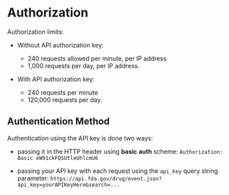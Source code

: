 # Authorization

Authorization limits:

- Without API authorization key:
  - 240 requests allowed per minute, per IP address
  - 1,000 requests per day, per IP address.

- With API authorization key:
  - 240 requests per minute
  - 120,000 requests per day.

## Authentication Method

Authentication using the API key is done two ways:

- passing it in the HTTP header using **basic auth** scheme: `Authorization: Basic eW91ckFQSUtleUhlcmU6`

- passing your API key with each request using the `api_key` query string parameter: `https://api.fda.gov/drug/event.json?api_key=yourAPIKeyHere&search=...`

